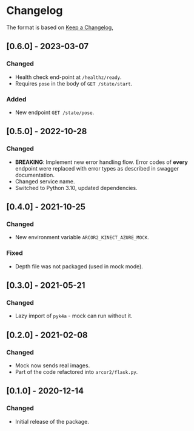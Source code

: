 # Changelog

The format is based on [Keep a Changelog](https://keepachangelog.com/en/1.0.0/),

## [0.6.0] - 2023-03-07

### Changed

- Health check end-point at `/healthz/ready`.
- Requires `pose` in the body of `GET /state/start`.

### Added

- New endpoint `GET /state/pose`.

## [0.5.0] - 2022-10-28

### Changed

- **BREAKING**: Implement new error handling flow. Error codes of **every** endpoint were replaced with error 
  types as described in swagger documentation.
- Changed service name.
- Switched to Python 3.10, updated dependencies.

## [0.4.0] - 2021-10-25

### Changed

- New environment variable `ARCOR2_KINECT_AZURE_MOCK`.

### Fixed 

- Depth file was not packaged (used in mock mode).

## [0.3.0] - 2021-05-21

### Changed

- Lazy import of `pyk4a` - mock can run without it.

## [0.2.0] - 2021-02-08

### Changed
- Mock now sends real images.
- Part of the code refactored into `arcor2/flask.py`.

## [0.1.0] - 2020-12-14

### Changed
- Initial release of the package.